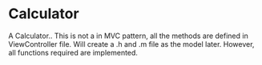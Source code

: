 Calculator
==========

A Calculator..
This is not a in MVC pattern, all the methods are defined in ViewController file.
Will create a .h and .m file as the model later.
However, all functions required are implemented.
